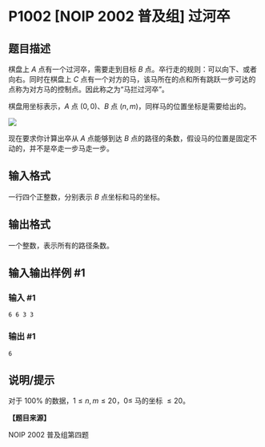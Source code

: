 # P1002 [NOIP 2002 普及组] 过河卒

## 题目描述

棋盘上 $A$ 点有一个过河卒，需要走到目标 $B$ 点。卒行走的规则：可以向下、或者向右。同时在棋盘上 $C$ 点有一个对方的马，该马所在的点和所有跳跃一步可达的点称为对方马的控制点。因此称之为“马拦过河卒”。

棋盘用坐标表示，$A$ 点 $(0, 0)$、$B$ 点 $(n, m)$，同样马的位置坐标是需要给出的。

![](https://cdn.luogu.com.cn/upload/image_hosting/ipmwl52i.png)

现在要求你计算出卒从 $A$ 点能够到达 $B$ 点的路径的条数，假设马的位置是固定不动的，并不是卒走一步马走一步。

## 输入格式

一行四个正整数，分别表示 $B$ 点坐标和马的坐标。

## 输出格式

一个整数，表示所有的路径条数。

## 输入输出样例 #1

### 输入 #1

```
6 6 3 3
```

### 输出 #1

```
6
```

## 说明/提示

对于 $100 \%$ 的数据，$1 \le n, m \le 20$，$0 \le$ 马的坐标 $\le 20$。

**【题目来源】**

NOIP 2002 普及组第四题